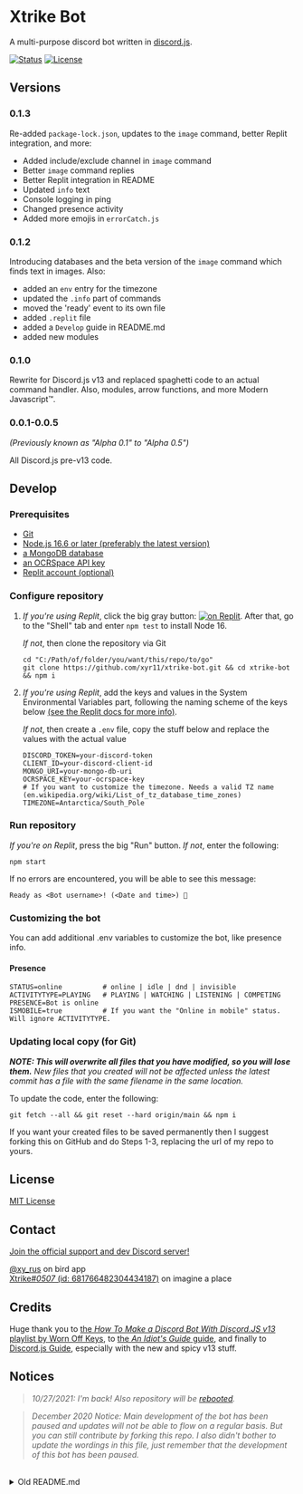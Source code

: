 # Xtrike Bot
A multi-purpose discord bot written in [discord.js](https://discord.js.org).

[![Status](https://img.shields.io/uptimerobot/status/m786499889-6b41061a49e587f762227724)](https://replit.com/@xyr11/xtrike-bot) [![License](https://img.shields.io/github/license/xyr11/xtrike-bot)](#license)

## Versions

### 0.1.3
Re-added `package-lock.json`, updates to the `image` command, better Replit integration, and more:
+ Added include/exclude channel in  `image` command
+ Better `image` command replies
+ Better Replit integration in README
+ Updated `info` text
+ Console logging in ping
+ Changed presence activity
+ Added more emojis in `errorCatch.js`

### 0.1.2
Introducing databases and the beta version of the `image` command which finds text in images. Also:
- added an `env` entry for the timezone
- updated the `.info` part of commands
- moved the 'ready' event to its own file
- added `.replit` file
- added a `Develop` guide in README.md
- added new modules

### 0.1.0
Rewrite for Discord.js v13 and replaced spaghetti code to an actual command handler. Also, modules, arrow functions, and more Modern Javascript™.

### 0.0.1-0.0.5
*(Previously known as "Alpha 0.1" to "Alpha 0.5")*

All Discord.js pre-v13 code.

## Develop

### Prerequisites
+ [Git](https://git-scm.com/downloads)
+ [Node.js 16.6 or later (preferably the latest version)](https://nodejs.org/en/download/)
+ [a MongoDB database](https://www.mongodb.com/)
+ [an OCRSpace API key](https://ocr.space/ocrapi)
+ [Replit account (optional)](https://replit.com)

### Configure repository
1. *If you're using Replit*, click the big gray button: [![on Replit](https://replit.com/badge/github/xyr11/xtrike-bot)](https://replit.com/github/xyr11/xtrike-bot). After that, go to the "Shell" tab and enter `npm test` to install Node 16.

   *If not*, then clone the repository via Git
   ```
   cd "C:/Path/of/folder/you/want/this/repo/to/go"
   git clone https://github.com/xyr11/xtrike-bot.git && cd xtrike-bot && npm i
   ```

2. *If you're using Replit*, add the keys and values in the System Environmental Variables part, following the naming scheme of the keys below [(see the Replit docs for more info)](https://docs.replit.com/programming-ide/storing-sensitive-information-environment-variables).

   *If not*, then create a `.env` file, copy the stuff below and replace the values with the actual value
   ```
   DISCORD_TOKEN=your-discord-token
   CLIENT_ID=your-discord-client-id
   MONGO_URI=your-mongo-db-uri
   OCRSPACE_KEY=your-ocrspace-key
   # If you want to customize the timezone. Needs a valid TZ name (en.wikipedia.org/wiki/List_of_tz_database_time_zones)
   TIMEZONE=Antarctica/South_Pole
   ```

### Run repository
*If you're on Replit*, press the big "Run" button. *If not*, enter the following:
```
npm start
```
If no errors are encountered, you will be able to see this message:
```
Ready as <Bot username>! (<Date and time>) 🤖
```

### Customizing the bot
You can add additional .env variables to customize the bot, like presence info.

#### Presence
```
STATUS=online          # online | idle | dnd | invisible
ACTIVITYTYPE=PLAYING   # PLAYING | WATCHING | LISTENING | COMPETING
PRESENCE=Bot is online
ISMOBILE=true          # If you want the "Online in mobile" status. Will ignore ACTIVITYTYPE.
```

### Updating local copy (for Git)
***NOTE: This will overwrite all files that you have modified, so you will lose them.** New files that you created will *not* be affected *unless* the latest commit has a file with the same filename in the same location.*

To update the code, enter the following:
```
git fetch --all && git reset --hard origin/main && npm i
```
If you want your created files to be saved permanently then I suggest forking this on GitHub and do Steps 1-3, replacing the url of my repo to yours.

## License
[MIT License](https://github.com/xyr11/xtrike-bot/blob/main/LICENSE)

## Contact
[Join the official support and dev Discord server!](https://discord.gg/x3F22hN)

[@xy_rus](https://twitter.com/xy_rus) on bird app <br>
[Xtrike#<i>0507</i> (id: 681766482304434187)](https://discord.com) on imagine a place

## Credits
Huge thank you to [the *How To Make a Discord Bot With Discord.JS v13* playlist by Worn Off Keys](https://www.youtube.com/playlist?list=PLaxxQQak6D_f4Z5DtQo0b1McgjLVHmE8Q), to [the *An Idiot's Guide* guide](https://anidiots.guide/), and finally to [Discord.js Guide](https://discordjs.guide/), especially with the new and spicy v13 stuff.

## Notices
> *10/27/2021: I'm back! Also repository will be [rebooted](https://en.wikipedia.org/wiki/The_big_reset_button_in_the_sky).*

> *December 2020 Notice: Main development of the bot has been paused and updates will not be able to flow on a regular basis. But you can still contribute by forking this repo. I also didn't bother to update the wordings in this file, just remember that the development of this bot has been paused.*

<br>
<details>
<summary>Old README.md</summary>

## Features
Not much is implemented now, so there still isn't an official release.

Current features:
+ Checks how many are offline
+ Creates a "message" embed
+ Other stuff for fancy purposes only

### List of Commands
+ `online`
+ `hmm`
+ `echo`
+ `sad`
+ `message`
+ `ping`
+ `uptime`
+ `help`

#### Planned commands

+ subject
+ reqs
+ play
+ execute
+ timer
+ clock
+ oxford

## Technical info

### Hosted on
The bot is *now* hosted on [Repl.it](https://repl.it/~).

### Programming language
[Node.js](https://www.google.com/search?q=node.js "Search on Google") ([Javascript](https://www.google.com/search?q=javascript "Search on Google"))

Modules: discord.js

## Versions

### Alpha 0.5
*currently been working*

Visit the [official Discord support and Development server](#discord-support-and-development-server) to see its progress!

#### Planned Features
+  swearing auto-filter

#### Planned Fixes
+ [Uptime command display resetting #5](https://github.com/xyr11/xtrike-bot/issues/5 "See in Issues")
+ [Custom status resetting #7](https://github.com/xyr11/xtrike-bot/issues/7 "See in Issues")
+ [Add the command in error messages #4](https://github.com/xyr11/xtrike-bot/issues/4 "See in Issues")
+ [Info command not working #8](https://github.com/xyr11/xtrike-bot/issues/8 "See in Issues")


### Build-01 for Alpha 0.5
*the current, live version*

#### What's New
+ `ping` command will just edit its embed rather than re-sending the message
+ Switched hosting platform from Heroku to Repl.it, modules that aren't needed by Repl.it will not be deleted so that local development of the bot is possible and also because Heroku will be our backup platform
+ Removed the owner ID in the main file (index.js) and placed it in the .env file

[Current Issues](https://github.com/xyr11/xtrike-bot/issues "See in Issues")


### Alpha 0.4

#### What's New
```diff
+ Updated so that you can invite it on your own server!
+ Optimized all embed variables!
+ Revamped and optimized command finding to instead use arrays rather than your typical OR function
+ Added oxford to beta commands
+ Fixed a bug in the online command that it doesn't include Idle and Do Not Disturb members
+ Made uptime an official command
- Remove owner, no-sleep and restart commands completely
- Removed support for custom emojis from support server and replaced it with discord-wide emojis
```

[Current Issues](https://github.com/xyr11/xtrike-bot/issues "See in Issues")


### Alpha 0.3

#### What's New
```diff
+ Fixed echo command that crashes the bot after not mentioning someone
+ Added "no-sleep", "restart", "hmm" commands
+ Added "sad", "uptime", and "restart" as beta commands
+ Added all commands with its corresponding 'help' guides (e.g. ;ping help)
+ Added a new update naming system
- Removed "hmm" command from beta commands to be an official command
- No-sleep command deprecated
```

### Alpha 0.2 and 0.1
The bare bones of the bot, with very limited features.

No available data

</details>
